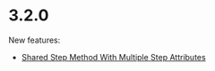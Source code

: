 # 3.2.0

New features:
- [Shared Step Method With Multiple Step Attributes](/docs/shared-step-method.md)
